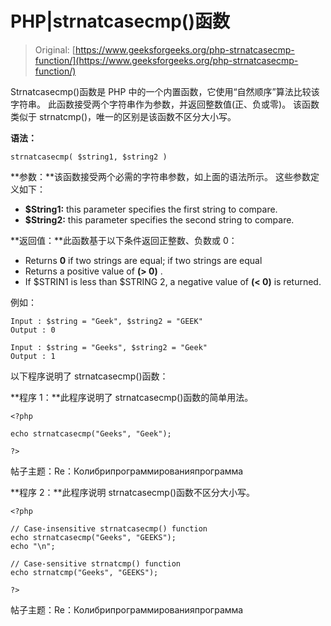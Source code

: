 # PHP|strnatcasecmp()函数

> Original: [https://www.geeksforgeeks.org/php-strnatcasecmp-function/](https://www.geeksforgeeks.org/php-strnatcasecmp-function/)

Strnatcasecmp()函数是 PHP 中的一个内置函数，它使用“自然顺序”算法比较该字符串。 此函数接受两个字符串作为参数，并返回整数值(正、负或零)。 该函数类似于 strnatcmp()，唯一的区别是该函数不区分大小写。

**语法：**

```
strnatcasecmp( $string1, $string2 )
```

**参数：**该函数接受两个必需的字符串参数，如上面的语法所示。 这些参数定义如下：

*   **$String1:** this parameter specifies the first string to compare.
*   **$String2:** this parameter specifies the second string to compare.

**返回值：**此函数基于以下条件返回正整数、负数或 0：

*   Returns **0** if two strings are equal; if two strings are equal
*   Returns a positive value of **(> 0)** .
*   If $STRIN1 is less than $STRING 2, a negative value of **(< 0)** is returned.

例如：

```
Input : $string = "Geek", $string2 = "GEEK"
Output : 0

Input : $string = "Geeks", $string2 = "Geek"
Output : 1

```

以下程序说明了 strnatcasecmp()函数：

**程序 1：**此程序说明了 strnatcasecmp()函数的简单用法。

```
<?php

echo strnatcasecmp("Geeks", "Geek");

?>
```

帖子主题：Re：Колибрипрограммированияпрограмма

**程序 2：**此程序说明 strnatcasecmp()函数不区分大小写。

```
<?php

// Case-insensitive strnatcasecmp() function
echo strnatcasecmp("Geeks", "GEEKS");
echo "\n";

// Case-sensitive strnatcmp() function
echo strnatcmp("Geeks", "GEEKS");

?>
```

帖子主题：Re：Колибрипрограммированияпрограмма